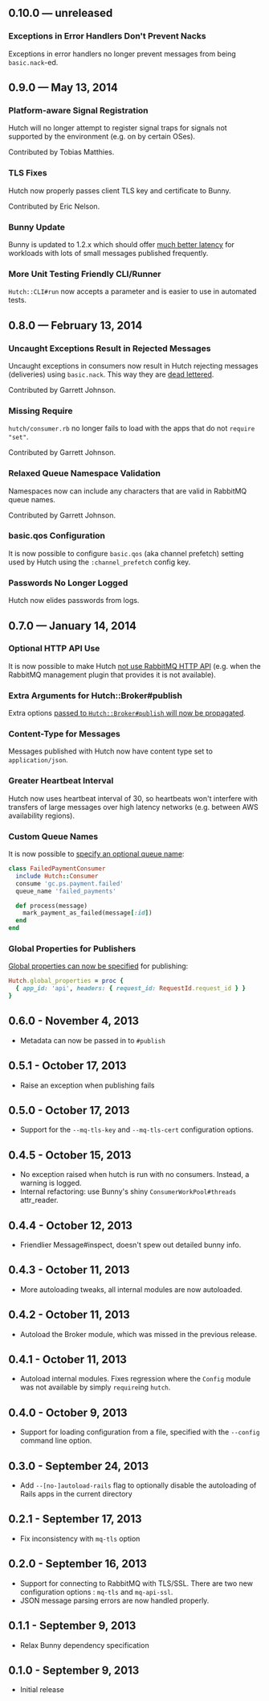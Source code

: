 ## 0.10.0 — unreleased

### Exceptions in Error Handlers Don't Prevent Nacks

Exceptions in error handlers no longer prevent messages from being
`basic.nack`-ed.


## 0.9.0 — May 13, 2014

### Platform-aware Signal Registration

Hutch will no longer attempt to register signal traps
for signals not supported by the environment (e.g. on by certain OSes).

Contributed by Tobias Matthies.

### TLS Fixes

Hutch now properly passes client TLS key and certificate to
Bunny.

Contributed by Eric Nelson.

### Bunny Update

Bunny is updated to 1.2.x which should offer
[much better latency](https://github.com/ruby-amqp/bunny/pull/187) for
workloads with lots of small messages published frequently.

### More Unit Testing Friendly CLI/Runner

`Hutch::CLI#run` now accepts a parameter and is easier to use
in automated tests.


## 0.8.0 — February 13, 2014

### Uncaught Exceptions Result in Rejected Messages

Uncaught exceptions in consumers now result in Hutch rejecting
messages (deliveries) using `basic.nack`. This way they are [dead lettered](http://www.rabbitmq.com/dlx.html).

Contributed by Garrett Johnson.

### Missing Require

`hutch/consumer.rb` no longer fails to load with the
apps that do not `require "set"`.

Contributed by Garrett Johnson.

### Relaxed Queue Namespace Validation

Namespaces now can include any characters that are valid in RabbitMQ
queue names.

Contributed by Garrett Johnson.

### basic.qos Configuration

It is now possible to configure `basic.qos` (aka channel prefetch) setting
used by Hutch using the `:channel_prefetch` config key.

### Passwords No Longer Logged

Hutch now elides passwords from logs.


## 0.7.0 — January 14, 2014

### Optional HTTP API Use

It is now possible to make Hutch [not use RabbitMQ HTTP
API](https://github.com/gocardless/hutch/pull/69) (e.g. when the
RabbitMQ management plugin that provides it is not available).


### Extra Arguments for Hutch::Broker#publish

Extra options [passed to `Hutch::Broker#publish` will now be propagated](https://github.com/gocardless/hutch/pull/61).


### Content-Type for Messages

Messages published with Hutch now have content type set
to `application/json`.


### Greater Heartbeat Interval

Hutch now uses heartbeat interval of 30, so heartbeats won't interfere with transfers
of large messages over high latency networks (e.g. between AWS availability regions).


### Custom Queue Names

It is now possible to [specify an optional queue name](https://github.com/gocardless/hutch/pull/49):

``` ruby
class FailedPaymentConsumer
  include Hutch::Consumer
  consume 'gc.ps.payment.failed'
  queue_name 'failed_payments'

  def process(message)
    mark_payment_as_failed(message[:id])
  end
end
```

### Global Properties for Publishers

[Global properties can now be specified](https://github.com/gocardless/hutch/pull/62) for publishing:

``` ruby
Hutch.global_properties = proc {
  { app_id: 'api', headers: { request_id: RequestId.request_id } }
}
```

## 0.6.0 - November 4, 2013

- Metadata can now be passed in to `#publish`

## 0.5.1 - October 17, 2013

- Raise an exception when publishing fails

## 0.5.0 - October 17, 2013

- Support for the `--mq-tls-key` and `--mq-tls-cert` configuration options.

## 0.4.5 - October 15, 2013

- No exception raised when hutch is run with no consumers. Instead, a warning
  is logged.
- Internal refactoring: use Bunny's shiny `ConsumerWorkPool#threads`
  attr_reader.

## 0.4.4 - October 12, 2013

- Friendlier Message#inspect, doesn't spew out detailed bunny info.

## 0.4.3 - October 11, 2013

- More autoloading tweaks, all internal modules are now autoloaded.

## 0.4.2 - October 11, 2013

- Autoload the Broker module, which was missed in the previous release.

## 0.4.1 - October 11, 2013

- Autoload internal modules. Fixes regression where the `Config` module was
  not available by simply `require`ing `hutch`.

## 0.4.0 - October 9, 2013

- Support for loading configuration from a file, specified with the `--config`
  command line option.

## 0.3.0 - September 24, 2013

- Add `--[no-]autoload-rails` flag to optionally disable the autoloading of
  Rails apps in the current directory

## 0.2.1 - September 17, 2013

- Fix inconsistency with `mq-tls` option

## 0.2.0 - September 16, 2013

- Support for connecting to RabbitMQ with TLS/SSL. There are two new
  configuration options : `mq-tls` and `mq-api-ssl`.
- JSON message parsing errors are now handled properly.

## 0.1.1 - September 9, 2013

- Relax Bunny dependency specification

## 0.1.0 - September 9, 2013

- Initial release


